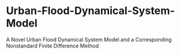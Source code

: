 # Urban-Flood-Dynamical-System-Model
A Novel Urban Flood Dynamical System Model and a Corresponding Nonstandard Finite Difference Method
